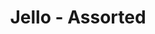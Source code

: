 ---
title: Jello - Assorted
price: $79.77
description: In hac habitasse platea dictumst. Morbi vestibulum, velit id pretium iaculis, diam erat fermentum justo, nec condimentum neque sapien placerat ante. Nulla justo.
image: https://dummyimage.com/100x250.png/cc0000/ffffff
---